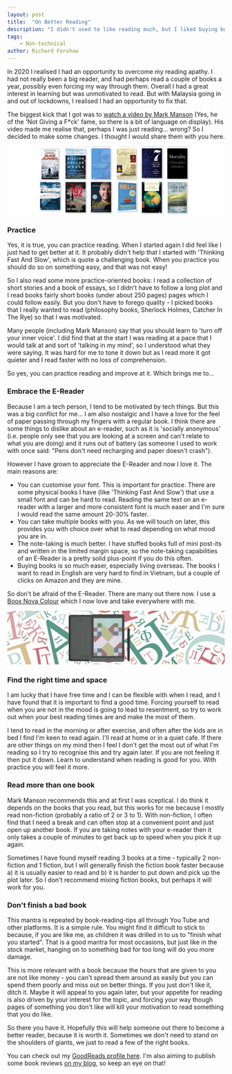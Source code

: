 ```yaml
---
layout: post
title:  "On Better Reading"
description: "I didn't used to like reading much, but I liked buying books and so my bookshelf was full but unloved. But then with the arrival of pandemic lockdowns, together with a few tips, I tried to change that. Here are some thoughts on getting better at reading."
tags:
    - Non-technical
author: Richard Forshaw
---
```



In 2020 I realised I had an opportunity to overcome my reading apathy. I had not really been a big reader, and had perhaps read a couple of books a year, possibly even forcing my way through them. Overall I had a great interest in learning but was unmotivated to read. But with Malaysia going in and out of lockdowns, I realised I had an opportunity to fix that.

The biggest kick that I got was to [watch a video by Mark Manson](https://www.youtube.com/watch?v=KJ2Lvi9kG2Q) (Yes, he of the 'Not Giving a F*ck' fame, so there is a bit of language on display). His video made me realise that, perhaps I was just reading... wrong? So I decided to make some changes. I thought I would share them with you here.

![BookList](images/BookList.jpg)

### Practice

Yes, it is true, you can practice reading. When I started again I did feel like I just had to get better at it. It probably didn't help that I started with 'Thinking Fast And Slow', which is quote a challenging book. When you practice you should do so on something easy, and that was not easy!

So I also read some more practice-oriented books: I read a collection of short stories and a book of essays, so I didn't have to follow a long plot and I read books fairly short books (under about 250 pages) pages which I could follow easily. But you don't have to forego quality - I picked books that I really wanted to read (philosophy books, Sherlock Holmes, Catcher In The Rye) so that I was motivated.

Many people (including Mark Manson) say that you should learn to 'turn off your inner voice'. I did find that at the start I was reading at a pace that I would talk at and sort of 'talking in my mind', so I understood what they were saying. It was hard for me to tone it down but as I read more it got quieter and I read faster with no loss of comprehension.

So yes, you can practice reading and improve at it. Which brings me to...

### Embrace the E-Reader

Because I am a tech person, I tend to be motivated by tech things. But this was a big conflict for me... I am also nostalgic and I have a love for the feel of paper passing through my fingers with a regular book. I think there are some things to dislike about an e-reader, such as it is 'socially anonymous' (i.e. people only see that you are looking at a screen and can't relate to what you are doing) and it runs out of battery (as someone I used to work with once said: "Pens don't need recharging and paper doesn't crash").

However I have grown to appreciate the E-Reader and now I love it. The main reasons are:

 * You can customise your font. This is important for practice. There are some physical books I have (like 'Thinking Fast And Slow') that use a small font and can be hard to read. Reading the same text on an e-reader with a larger and more consistent font is much easer and I'm sure I would read the same amount 20-30% faster.
 * You can take multiple books with you. As we will touch on later, this provides you with choice over what to read depending on what mood you are in.
 * The note-taking is much better. I have stuffed books full of mini post-its and written in the limited margin space, so the note-taking capabilities of an E-Reader is a pretty solid plus-point if you do this often.
 * Buying books is so much easer, especially living overseas. The books I want to read in English are very hard to find in Vietnam, but a couple of clicks on Amazon and they are mine.

So don't be afraid of the E-Reader. There are many out there now. I use a [Boox Nova Colour](https://onyxboox.com/boox_nova3color) which I now love and take everywhere with me.

![BooxColour](images/BooxBanner.jpg)

### Find the right time and space

I am lucky that I have free time and I can be flexible with when I read, and I have found that it is important to find a good time. Forcing yourself to read when you are not in the mood is going to lead to resentment, so try to work out when your best reading times are and make the most of them.

I tend to read in the morning or after exercise, and often after the kids are in bed I find I'm keen to read again. I'll read at home or in a quiet cafe. If there are other things on my mind then I feel I don't get the most out of what I'm reading so I try to recognise this and try again later. If you are not feeling it then put it down. Learn to understand when reading is good for you. With practice you will feel it more.

### Read more than one book

Mark Manson recommends this and at first I was sceptical. I do think it depends on the books that you read, but this works for me because I mostly read non-fiction (probably a ratio of 2 or 3 to 1). With non-fiction, I often find that I need a break and can often stop at a convenient point and just open up another book. If you are taking notes with your e-reader then it only takes a couple of minutes to get back up to speed when you pick it up again.

Sometimes I have found myself reading 3 books at a time - typically 2 non-fiction and 1 fiction, but I will generally finish the fiction book faster because a) it is usually easier to read and b) it is harder to put down and pick up the plot later. So I don't recommend mixing fiction books, but perhaps it will work for you.

### Don't finish a bad book

This mantra is repeated by book-reading-tips all through You Tube and other platforms. It is a simple rule. You might find it difficult to stick to because, if you are like me, as children it was drilled in to us to "finish what you started". That is a good mantra for most occasions, but just like in the stock market, hanging on to something bad for too long will do you more damage.

This is more relevant with a book because the hours that are given to you are not like money - you can't spread them around as easily but you can spend them poorly and miss out on better things. If you just don't like it, ditch it. Maybe it will appeal to you again later, but your appetite for reading is also driven by your interest for the topic, and forcing your way though pages of something you don't like will kill your motivation to read something that you do like.

So there you have it. Hopefully this will help someone out there to become a better reader, because it is worth it. Sometimes we don't need to stand on the shoulders of giants, we just to read a few of the right books.

You can check out my [GoodReads profile here](https://www.goodreads.com/user/show/123987656-richard-f). I'm also aiming to publish some book reviews [on my blog](../../books.md), so keep an eye on that!
